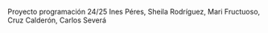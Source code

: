 Proyecto programación 24/25
Ines Péres, Sheila Rodríguez, Mari Fructuoso, Cruz Calderón, Carlos Severá
